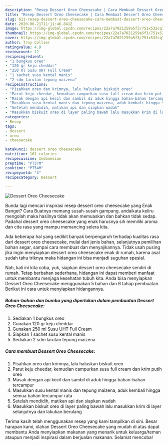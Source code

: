 ```yaml
---
description: "Resep Dessert Oreo Cheesecake | Cara Membuat Dessert Oreo Cheesecake Yang Mudah Dan Praktis"
title: "Resep Dessert Oreo Cheesecake | Cara Membuat Dessert Oreo Cheesecake Yang Mudah Dan Praktis"
slug: 611-resep-dessert-oreo-cheesecake-cara-membuat-dessert-oreo-cheesecake-yang-mudah-dan-praktis
date: 2020-06-21T11:11:46.841Z
image: https://img-global.cpcdn.com/recipes/22a7a7021259a5f3/751x532cq70/dessert-oreo-cheesecake-foto-resep-utama.jpg
thumbnail: https://img-global.cpcdn.com/recipes/22a7a7021259a5f3/751x532cq70/dessert-oreo-cheesecake-foto-resep-utama.jpg
cover: https://img-global.cpcdn.com/recipes/22a7a7021259a5f3/751x532cq70/dessert-oreo-cheesecake-foto-resep-utama.jpg
author: Troy Collier
ratingvalue: 4.9
reviewcount: 12
recipeingredient:
- "1 bungkus oreo"
- "120 gr keju cheddar"
- "250 ml Susu UHT Full Cream"
- "1 sachet susu kental manis"
- "2 sdm larutan tepung maizena"
recipeinstructions:
- "Pisahkan oreo dan krimnya, lalu haluskan biskuit oreo"
- "Parut keju cheedar, kemudian campurkan susu full cream dan krim putih oreo"
- "Masak dengan api kecil dan sambil di aduk hingga bahan-bahan tercampur"
- "Masukkan susu kental manis dan tepung maizena, aduk kembali hingga semua bahan tercampur rata"
- "Setelah mendidih, matikan api dan siapkan wadah"
- "Masukkan biskuit oreo di layer paling bawah lalu masukkan krim di layer selanjutnya dan lakukan berulang"
categories:
- Resep
tags:
- dessert
- oreo
- cheesecake

katakunci: dessert oreo cheesecake 
nutrition: 161 calories
recipecuisine: Indonesian
preptime: "PT37M"
cooktime: "PT54M"
recipeyield: "3"
recipecategory: Dessert

---
```



![Dessert Oreo Cheesecake](https://img-global.cpcdn.com/recipes/22a7a7021259a5f3/751x532cq70/dessert-oreo-cheesecake-foto-resep-utama.jpg)

Bunda lagi mencari inspirasi resep dessert oreo cheesecake yang Enak Banget? Cara Buatnya memang susah-susah gampang. andaikata keliru mengolah maka hasilnya tidak akan memuaskan dan bahkan tidak sedap. Padahal dessert oreo cheesecake yang enak harusnya sih memiliki aroma dan cita rasa yang mampu memancing selera kita.

Ada beberapa hal yang sedikit banyak berpengaruh terhadap kualitas rasa dari dessert oreo cheesecake, mulai dari jenis bahan, selanjutnya pemilihan bahan segar, sampai cara membuat dan menyajikannya. Tidak usah pusing jika ingin menyiapkan dessert oreo cheesecake enak di rumah, karena asal sudah tahu triknya maka hidangan ini bisa menjadi suguhan spesial.




Nah, kali ini kita coba, yuk, siapkan dessert oreo cheesecake sendiri di rumah. Tetap berbahan sederhana, hidangan ini dapat memberi manfaat untuk membantu menjaga kesehatan tubuh kita. Anda bisa menyiapkan Dessert Oreo Cheesecake menggunakan 5 bahan dan 6 tahap pembuatan. Berikut ini cara untuk menyiapkan hidangannya.

<!--inarticleads1-->

##### Bahan-bahan dan bumbu yang diperlukan dalam pembuatan Dessert Oreo Cheesecake:

1. Sediakan 1 bungkus oreo
1. Gunakan 120 gr keju cheddar
1. Gunakan 250 ml Susu UHT Full Cream
1. Siapkan 1 sachet susu kental manis
1. Sediakan 2 sdm larutan tepung maizena




<!--inarticleads2-->

##### Cara membuat Dessert Oreo Cheesecake:

1. Pisahkan oreo dan krimnya, lalu haluskan biskuit oreo
1. Parut keju cheedar, kemudian campurkan susu full cream dan krim putih oreo
1. Masak dengan api kecil dan sambil di aduk hingga bahan-bahan tercampur
1. Masukkan susu kental manis dan tepung maizena, aduk kembali hingga semua bahan tercampur rata
1. Setelah mendidih, matikan api dan siapkan wadah
1. Masukkan biskuit oreo di layer paling bawah lalu masukkan krim di layer selanjutnya dan lakukan berulang




Terima kasih telah menggunakan resep yang kami tampilkan di sini. Besar harapan kami, olahan Dessert Oreo Cheesecake yang mudah di atas dapat membantu Anda menyiapkan makanan yang menarik untuk keluarga/teman ataupun menjadi inspirasi dalam berjualan makanan. Selamat mencoba!
